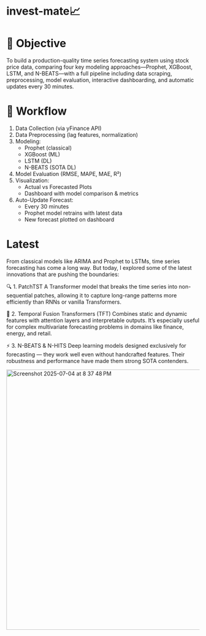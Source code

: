 # invest-mate📈

# 📌 Objective

To build a production-quality time series forecasting system using stock price data, comparing four key modeling approaches—Prophet, XGBoost, LSTM, and N-BEATS—with a full pipeline including data scraping, preprocessing, model evaluation, interactive dashboarding, and automatic updates every 30 minutes.

# 🔁 Workflow

1. Data Collection (via yFinance API)
2. Data Preprocessing (lag features, normalization)
3. Modeling:
   - Prophet (classical)
   - XGBoost (ML)
   - LSTM (DL)
   - N-BEATS (SOTA DL)
4. Model Evaluation (RMSE, MAPE, MAE, R²)
5. Visualization:
   - Actual vs Forecasted Plots
   - Dashboard with model comparison & metrics
6. Auto-Update Forecast:
   - Every 30 minutes
   - Prophet model retrains with latest data
   - New forecast plotted on dashboard


# Latest

 From classical models like ARIMA and Prophet to LSTMs, time series forecasting has come a long way. But today, I explored some of the latest innovations that are pushing the boundaries:

🔍 1. PatchTST
A Transformer model that breaks the time series into non-sequential patches, allowing it to capture long-range patterns more efficiently than RNNs or vanilla Transformers.

🧩 2. Temporal Fusion Transformers (TFT)
Combines static and dynamic features with attention layers and interpretable outputs. It’s especially useful for complex multivariate forecasting problems in domains like finance, energy, and retail.

⚡ 3. N-BEATS & N-HITS
Deep learning models designed exclusively for forecasting — they work well even without handcrafted features. Their robustness and performance have made them strong SOTA contenders.

<img width="679" alt="Screenshot 2025-07-04 at 8 37 48 PM" src="https://github.com/user-attachments/assets/f0bc2a03-b3c1-420f-9aa5-95565ee95355" />

